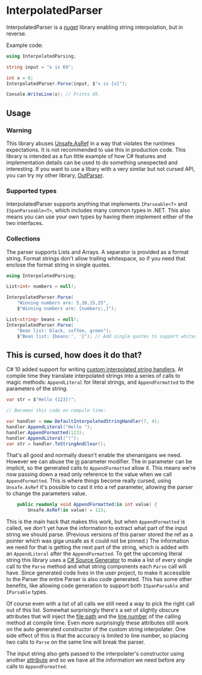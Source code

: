 # InterpolatedParser

InterpolatedParser is a [nuget](https://www.nuget.org/packages/InterpolatedParser/) library enabling string interpolation, but in reverse.

Example code:
```csharp
using InterpolatedParsing;

string input = "x is 69";

int x = 0;
InterpolatedParser.Parse(input, $"x is {x}");

Console.WriteLine(x); // Prints 69.
```

## Usage

### Warning
This library abuses [Unsafe.AsRef](https://learn.microsoft.com/en-us/dotnet/api/system.runtime.compilerservices.unsafe.asref) in a way that violates the runtimes expectations. It is not recommended to use this in production code. This library is intended as a fun little example of how C# features and implementation details can be used to do something unexpected and interesting. If you want to use a libary with a very similar but not cursed API, you can try my other library, [OutParser](https://github.com/AntonBergaker/OutParser).

### Supported types
InterpolatedParser supports anything that implements `IParseable<T>` and `ISpanParseable<T>`, which includes many common types in .NET. This also means you can use your own types by having them implement either of the two interfaces.

### Collections
The parser supports Lists and Arrays. A separator is provided as a format string. Format strings don't allow trailing whitespace, so if you need that enclose the format string in single quotes.

```csharp
using InterpolatedParsing;

List<int> numbers = null!;

InterpolatedParser.Parse(
	"Winning numbers are: 5,10,15,25",
	$"Winning numbers are: {numbers:,}");

List<string> beans = null!;
InterpolatedParser.Parse(
	"Bean list: black, coffee, green");
	$"Bean list: {beans:', '}"); // Add single quotes to support whitespace
```


## This is cursed, how does it do that?
C# 10 added support for writing [custom interpolated string handlers](https://learn.microsoft.com/en-us/dotnet/csharp/whats-new/tutorials/interpolated-string-handler). At compile time they translate interpolated strings into a series of calls to magic methods: `AppendLiteral` for literal strings, and `AppendFormatted` to the parameters of the string.

```csharp
var str = $"Hello {123}!";

// Becomes this code on compile time:

var handler = new DefaultInterpolatedStringHandler(7, 4);
handler.AppendLiteral("Hello ");
handler.AppendFormatted(123);
handler.AppendLiteral("!");
var str = handler.ToStringAndClear();
```

That's all good and normally doesn't enable the shenanigans we need. However we can abuse the [in](https://learn.microsoft.com/en-us/dotnet/csharp/language-reference/keywords/method-parameters#in-parameter-modifier) parameter modifier. The in parameter can be implicit, so the generated calls to `AppendFormatted` allow it. This means we're now passing down a read only reference to the value when we call `AppendFormatted`. This is where things become really cursed, using `Unsafe.AsRef` it's possible to cast it into a ref parameter, allowing the parser to change the parameters value.

```csharp
    public readonly void AppendFormatted(in int value) {
        Unsafe.AsRef(in value) = 123;
```

This is the main hack that makes this work, but when `AppendFormatted` is called, we don't yet have the information to extract what part of the input string we should parse. (Previous versions of this parser stored the ref as a pointer which was giga unsafe as it could not be pinned.) The information we need for that is getting the next part of the string, which is added with an `AppendLiteral` after the `AppendFormatted`. To get the upcoming literal string this library uses a [C# Source Generator](https://learn.microsoft.com/en-us/dotnet/csharp/roslyn-sdk/source-generators-overview) to make a list of every single call to the `Parse` method and what string components each `Parse` call will have. Since generated code lives in the user project, to make it accessible to the Parser the entire Parser is also code generated. This has some other benefits, like allowing code generation to support both `ISpanParsable` and `IParsable` types.

Of course even with a list of all calls we still need a way to pick the right call out of this list. Somewhat surprisingly there's a set of slightly obscure attributes that will inject the [file path](https://learn.microsoft.com/en-us/dotnet/api/system.runtime.compilerservices.callerfilepathattribute) and the [line number](https://learn.microsoft.com/en-us/dotnet/api/system.runtime.compilerservices.callerlinenumberattribute) of the calling method at compile time.
Even more surprisingly these attributes still work on the auto generated constructor of the custom string interpolater. One side effect of this is that the accuracy is limited to line number, so placing two calls to `Parse` on the same line will break the parser.

The input string also gets passed to the interpolater's constructor using another [attribute](https://learn.microsoft.com/en-us/dotnet/api/system.runtime.compilerservices.interpolatedstringhandlerargumentattribute) and so we have all the information we need before any calls to `AppendFormatted`.
